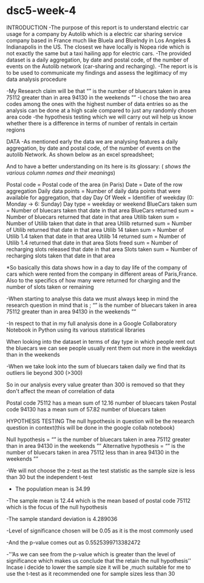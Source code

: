 # dsc5-week-4
INTRODUCTION
-The purpose of this report is to understand electric car usage for a company by Autolib which is a electric car sharing service company based in France much like Bluela and BlueIndy in  Los Angeles & Indianapolis in the US. The closest we have locally is Nopea ride which is not exactly the same but a taxi hailing app for electric cars.
-The provided dataset is a daily aggregation, by date and postal code, of the number of events on the Autolib network (car-sharing and recharging).
-The report is is to be used to communicate my findings and assess the legitimacy of my data analysis procedure

-My Research claim will be that “” is the number of bluecars taken in area 75112 greater  than in area 94130 in the weekends ””
-I chose the two area codes among the ones with the highest number of data entries so as the analysis can be done at a high scale compared to just any randomly chosen area code 
-the hypothesis testing which we will carry out  wil help us know whether there is a difference in terms of number of rentals in certain regions



DATA
-As mentioned early the data we are analysing features a daily aggregation, by date and postal code, of the number of events on the autolib Network. As shown below as an excel spreadsheet;


And to have a better understanding on its here is its glossary: 
                         ( *shows the various column names and their meanings*)

Postal code = Postal code of the area (in Paris)
Date = Date of the row aggregation
Daily data points  = 	Number of daily data points that were available for aggregation, that day
Day Of Week	 = Identifier of weekday (0: Monday -> 6: Sunday)
Day type = weekday or weekend
BlueCars taken sum = Number of bluecars taken that date in that area
BlueCars returned sum = Number of bluecars returned that date in that area
Utilib taken sum = Number of Utilib taken that date in that area
Utilib returned sum = Number of Utilib returned that date in that area
Utilib 14 taken sum = Number of Utilib 1.4 taken that date in that area
Utilib 14 returned sum = Number of Utilib 1.4 returned that date in that area
Slots freed sum = Number of recharging slots released that date in that area
Slots taken sum = Number of recharging slots taken that date in that area

*So basically this data shows how in a day to day life of the company of  cars  which were rented from the company in different areas of  Paris,France. Also to the specifics of how many were returned for charging and the number of slots taken or remaining

-When starting to analyse this data we must always keep in mind the research question in mind that is ;
 “” is the number of bluecars taken in area 75112 greater  than in area 94130 in the weekends ””

-In respect to that  in my full  analysis done in a Google Collaboratory Notebook in Python using its various statistical libraries 

 
When looking into the dataset in terms of  day type in which people rent out the bluecars  we can see people usually rent them out more in the weekdays than in the weekends





-When we take  look into the sum of bluecars taken daily we find  that its outliers lie beyond 300 (>300)


So in our analysis every value greater than 300 is removed so that they don't affect the mean of correlation of data
 
Postal code 75112 has a mean sum of 12.16 number of bluecars taken
Postal code 94130 has a mean sum of  57.82 number of bluecars taken





HYPOTHESIS TESTING
The null hypothesis in question will be the research question in context(this will be done in the google collab notebook)


   Null hypothesis  = 
    “” is the number of bluecars taken in area 75112 greater  than in area 94130 in the weekends ””
    Alternative hypothesis = 
       “” is the number of bluecars taken in area 75112 less than in area 94130 in the weekends ””
 

-We will  not choose the z-test as the test statistic as the sample size is less than 30 but the independent t-test

- The population mean is 34.99
 
-The sample mean is 12.44 which is the mean based of postal code 75112 which is the focus of the null hypothesis
 
-The sample standard deviation is 4.289036
 
-Level of significance chosen will be 0.05 as it is the most commonly used 
 
-And the p-value comes out as 0.5525399713382472

-’’’As we can see from the p-value which is greater than the level of significance which makes us conclude that the retain the null hypothesis’’
Incase i decide to lower the sample size it will be ,much suitable for me to use the t-test as it recommended one for sample sizes less than 30

